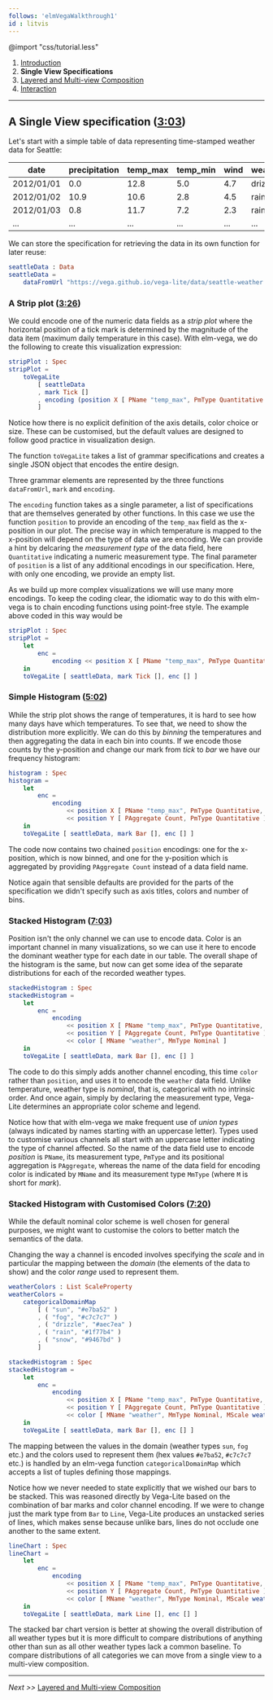 ```yaml
---
follows: 'elmVegaWalkthrough1'
id : litvis
---
```


<link href="https://fonts.googleapis.com/css?family=Roboto+Condensed:300|Fjalla+One" rel="stylesheet">

@import "css/tutorial.less"

1.  [Introduction](elmVegaWalkthrough1.md)
2.  **Single View Specifications**
3.  [Layered and Multi-view Composition](elmVegaWalkthrough3.md)
4.  [Interaction](elmVegaWalkthrough4.md)

---

## A Single View specification ([3:03](https://youtu.be/9uaHRWj04D4?t=3m03s))

Let's start with a simple table of data representing time-stamped weather data for Seattle:

| date       | precipitation | temp_max | temp_min | wind | weather |
| ---------- | ------------- | -------- | -------- | ---- | ------- |
| 2012/01/01 | 0.0           | 12.8     | 5.0      | 4.7  | drizzle |
| 2012/01/02 | 10.9          | 10.6     | 2.8      | 4.5  | rain    |
| 2012/01/03 | 0.8           | 11.7     | 7.2      | 2.3  | rain    |
| ...        | ...           | ...      | ...      | ...  | ...     |

We can store the specification for retrieving the data in its own function for later reuse:

```elm {l}
seattleData : Data
seattleData =
    dataFromUrl "https://vega.github.io/vega-lite/data/seattle-weather.csv" [ Parse [ ( "Date", FoDate "%Y/%m/%d" ) ] ]
```

### A Strip plot ([3:26](https://youtu.be/9uaHRWj04D4?t=3m26s))

We could encode one of the numeric data fields as a _strip plot_ where the horizontal position of a tick mark is determined by the magnitude of the data item (maximum daily temperature in this case).
With elm-vega, we do the following to create this visualization expression:

```elm {v l s}
stripPlot : Spec
stripPlot =
    toVegaLite
        [ seattleData
        , mark Tick []
        , encoding (position X [ PName "temp_max", PmType Quantitative ] [])
        ]
```

Notice how there is no explicit definition of the axis details, color choice or size.
These can be customised, but the default values are designed to follow good practice in visualization design.

The function `toVegaLite` takes a list of grammar specifications and creates a single JSON object that encodes the entire design.

Three grammar elements are represented by the three functions `dataFromUrl`, `mark` and `encoding`.

The `encoding` function takes as a single parameter, a list of specifications that are themselves generated by other functions.
In this case we use the function `position` to provide an encoding of the `temp_max` field as the x-position in our plot.
The precise way in which temperature is mapped to the x-position will depend on the type of data we are encoding.
We can provide a hint by delcaring the _measurement type_ of the data field, here `Quantitative` indicating a numeric measurement type.
The final parameter of `position` is a list of any additional encodings in our specification.
Here, with only one encoding, we provide an empty list.

As we build up more complex visualizations we will use many more encodings. To keep the coding clear, the idiomatic way to do this with elm-vega is to chain encoding functions using point-free style.
The example above coded in this way would be

```elm {l s}
stripPlot : Spec
stripPlot =
    let
        enc =
            encoding << position X [ PName "temp_max", PmType Quantitative ]
    in
    toVegaLite [ seattleData, mark Tick [], enc [] ]
```

### Simple Histogram ([5:02](https://youtu.be/9uaHRWj04D4?t=5m02s))

While the strip plot shows the range of temperatures, it is hard to see how many days have which temperatures. To see that, we need to show the distribution more explicitly. We can do this by _binning_ the temperatures and then aggregating the data in each bin into counts. If we encode those counts by the y-position and change our mark from _tick_ to _bar_ we have our frequency histogram:

```elm {v l s}
histogram : Spec
histogram =
    let
        enc =
            encoding
                << position X [ PName "temp_max", PmType Quantitative, PBin [] ]
                << position Y [ PAggregate Count, PmType Quantitative ]
    in
    toVegaLite [ seattleData, mark Bar [], enc [] ]
```

The code now contains two chained `position` encodings: one for the x-position, which is now binned, and one for the y-position which is aggregated by providing `PAggregate Count` instead of a data field name.

Notice again that sensible defaults are provided for the parts of the specification we didn't specify such as axis titles, colors and number of bins.

### Stacked Histogram ([7:03](https://youtu.be/9uaHRWj04D4?t=7m03s))

Position isn't the only channel we can use to encode data.
Color is an important channel in many visualizations, so we can use it here to encode the dominant weather type for each date in our table.
The overall shape of the histogram is the same, but now can get some idea of the separate distributions for each of the recorded weather types.

```elm {v l s}
stackedHistogram : Spec
stackedHistogram =
    let
        enc =
            encoding
                << position X [ PName "temp_max", PmType Quantitative, PBin [] ]
                << position Y [ PAggregate Count, PmType Quantitative ]
                << color [ MName "weather", MmType Nominal ]
    in
    toVegaLite [ seattleData, mark Bar [], enc [] ]
```

The code to do this simply adds another channel encoding, this time `color` rather than `position`, and uses it to encode the `weather` data field.
Unlike temperature, weather type is _nominal_, that is, categorical with no intrinsic order.
And once again, simply by declaring the measurement type, Vega-Lite determines an appropriate color scheme and legend.

Notice how that with elm-vega we make frequent use of _union types_ (always indicated by names starting with an uppercase letter).
Types used to customise various channels all start with an uppercase letter indicating the type of channel affected.
So the name of the data field use to encode _position_ is `PName`, its measurement type, `PmType` and its positional aggregation is `PAggregate`, whereas the name of the data field for encoding color is indicated by `MName` and its measurement type `MmType` (where `M` is short for _mark_).

### Stacked Histogram with Customised Colors ([7:20](https://youtu.be/9uaHRWj04D4?t=7m20s))

While the default nominal color scheme is well chosen for general purposes, we might want to customise the colors to better match the semantics of the data.

Changing the way a channel is encoded involves specifying the _scale_ and in particular the mapping between the _domain_ (the elements of the data to show) and the color _range_ used to represent them.

```elm {l}
weatherColors : List ScaleProperty
weatherColors =
    categoricalDomainMap
        [ ( "sun", "#e7ba52" )
        , ( "fog", "#c7c7c7" )
        , ( "drizzle", "#aec7ea" )
        , ( "rain", "#1f77b4" )
        , ( "snow", "#9467bd" )
        ]
```

```elm {v l s}
stackedHistogram : Spec
stackedHistogram =
    let
        enc =
            encoding
                << position X [ PName "temp_max", PmType Quantitative, PBin [] ]
                << position Y [ PAggregate Count, PmType Quantitative ]
                << color [ MName "weather", MmType Nominal, MScale weatherColors ]
    in
    toVegaLite [ seattleData, mark Bar [], enc [] ]
```

The mapping between the values in the domain (weather types `sun`, `fog` etc.) and the colors used to represent them (hex values `#e7ba52`, `#c7c7c7` etc.) is handled by an elm-vega function `categoricalDomainMap` which accepts a list of tuples defining those mappings.

Notice how we never needed to state explicitly that we wished our bars to be stacked.
This was reasoned directly by Vega-Lite based on the combination of bar marks and color channel encoding.
If we were to change just the mark type from `Bar` to `Line`, Vega-Lite produces an unstacked series of lines, which makes sense because unlike bars, lines do not occlude one another to the same extent.

```elm {v l s}
lineChart : Spec
lineChart =
    let
        enc =
            encoding
                << position X [ PName "temp_max", PmType Quantitative, PBin [] ]
                << position Y [ PAggregate Count, PmType Quantitative ]
                << color [ MName "weather", MmType Nominal, MScale weatherColors ]
    in
    toVegaLite [ seattleData, mark Line [], enc [] ]
```

The stacked bar chart version is better at showing the overall distribution of all weather types but it is more difficult to compare distributions of anything other than sun as all other weather types lack a common baseline.
To compare distributions of all categories we can move from a single view to a multi-view composition.

---

_Next >>_ [Layered and Multi-view Composition](elmVegaWalkthrough3.md)
